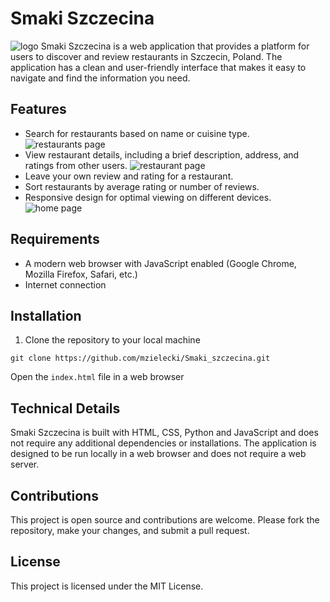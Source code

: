 # Smaki Szczecina
![logo](https://media.discordapp.net/attachments/895001968915931196/956855028860194816/unknown.png)
Smaki Szczecina is a web application that provides a platform for users to discover and review restaurants in Szczecin, Poland. The application has a clean and user-friendly interface that makes it easy to navigate and find the information you need.

## Features
* Search for restaurants based on name or cuisine type.
![restaurants page](https://media.discordapp.net/attachments/895001968915931196/908710966437486664/bloki.jpg)
* View restaurant details, including a brief description, address, and ratings from other users.
![restaurant page](https://media.discordapp.net/attachments/895001968915931196/949981579810324531/unknown.png)
* Leave your own review and rating for a restaurant.
* Sort restaurants by average rating or number of reviews.
* Responsive design for optimal viewing on different devices.
![home page](https://media.discordapp.net/attachments/895001968915931196/896793965335027742/Home.png)
## Requirements
* A modern web browser with JavaScript enabled (Google Chrome, Mozilla Firefox, Safari, etc.)
* Internet connection
## Installation
1. Clone the repository to your local machine
```
git clone https://github.com/mzielecki/Smaki_szczecina.git
```
Open the `index.html` file in a web browser

## Technical Details
Smaki Szczecina is built with HTML, CSS, Python and JavaScript and does not require any additional dependencies or installations. The application is designed to be run locally in a web browser and does not require a web server.

## Contributions
This project is open source and contributions are welcome. Please fork the repository, make your changes, and submit a pull request.

## License
This project is licensed under the MIT License.
